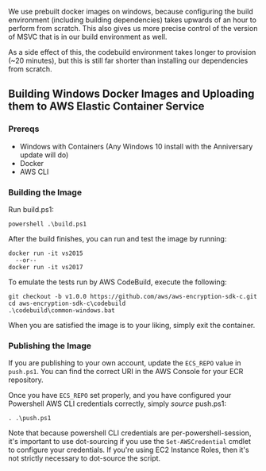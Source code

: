 We use prebuilt docker images on windows, because configuring the build
environment (including building dependencies) takes upwards of an hour to
perform from scratch. This also gives us more precise control of the version
of MSVC that is in our build environment as well.

As a side effect of this, the codebuild environment takes longer to provision
(~20 minutes), but this is still far shorter than installing our dependencies
from scratch.

## Building Windows Docker Images and Uploading them to AWS Elastic Container Service
### Prereqs
* Windows with Containers (Any Windows 10 install with the Anniversary update will do)
* Docker
* AWS CLI

### Building the Image

Run build.ps1:

    powershell .\build.ps1

After the build finishes, you can run and test the image by running:

    docker run -it vs2015
      --or--
    docker run -it vs2017

To emulate the tests run by AWS CodeBuild, execute the following:

    git checkout -b v1.0.0 https://github.com/aws/aws-encryption-sdk-c.git
    cd aws-encryption-sdk-c\codebuild
    .\codebuild\common-windows.bat

When you are satisfied the image is to your liking, simply exit the container.

### Publishing the Image

If you are publishing to your own account, update the `ECS_REPO` value in
`push.ps1`. You can find the correct URI in the AWS Console for your ECR
repository.

Once you have `ECS_REPO` set properly, and you have configured your Powershell
AWS CLI credentials correctly, simply _source_ push.ps1:

    . .\push.ps1

Note that because powershell CLI credentials are per-powershell-session, it's
important to use dot-sourcing if you use the `Set-AWSCredential` cmdlet to configure
your credentials. If you're using EC2 Instance Roles, then it's not strictly necessary
to dot-source the script.
